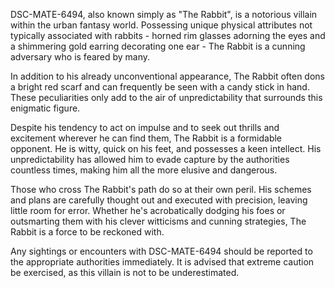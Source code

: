 DSC-MATE-6494, also known simply as "The Rabbit", is a notorious villain within the urban fantasy world. Possessing unique physical attributes not typically associated with rabbits - horned rim glasses adorning the eyes and a shimmering gold earring decorating one ear - The Rabbit is a cunning adversary who is feared by many.

In addition to his already unconventional appearance, The Rabbit often dons a bright red scarf and can frequently be seen with a candy stick in hand. These peculiarities only add to the air of unpredictability that surrounds this enigmatic figure.

Despite his tendency to act on impulse and to seek out thrills and excitement wherever he can find them, The Rabbit is a formidable opponent. He is witty, quick on his feet, and possesses a keen intellect. His unpredictability has allowed him to evade capture by the authorities countless times, making him all the more elusive and dangerous.

Those who cross The Rabbit's path do so at their own peril. His schemes and plans are carefully thought out and executed with precision, leaving little room for error. Whether he's acrobatically dodging his foes or outsmarting them with his clever witticisms and cunning strategies, The Rabbit is a force to be reckoned with.

Any sightings or encounters with DSC-MATE-6494 should be reported to the appropriate authorities immediately. It is advised that extreme caution be exercised, as this villain is not to be underestimated.